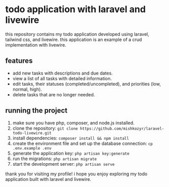 # todo application with laravel and livewire

this repository contains my todo application developed using laravel, tailwind css, and livewire. this application is an example of a crud implementation with livewire.

## features

- add new tasks with descriptions and due dates.
- view a list of all tasks with detailed information.
- edit tasks, their statuses (completed/uncompleted), and priorities (low, normal, high).
- delete tasks that are no longer needed.

## running the project

1. make sure you have php, composer, and node.js installed.
2. clone the repository: `git clone https://github.com/mishkozyr/laravel-todo-livewire.git`
3. install dependencies: `composer install && npm install`
4. create the environment file and set up the database connection: `cp .env.example .env`
5. generate the application key: `php artisan key:generate`
6. run the migrations: `php artisan migrate`
7. start the development server: `php artisan serve`

thank you for visiting my profile! i hope you enjoy exploring my todo application built with laravel and livewire.
